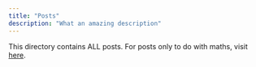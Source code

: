 ```yaml
---
title: "Posts"
description: "What an amazing description"
---
```


This directory contains ALL posts. For posts only to do with maths, visit [here](../categories/mathematics).
